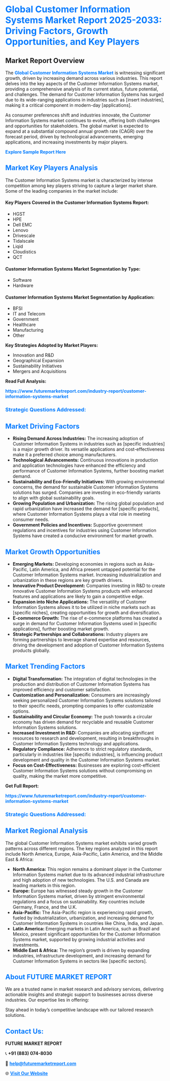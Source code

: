 <h1 style="color: #007BFF;">Global Customer Information Systems Market Report 2025-2033: Driving Factors, Growth Opportunities, and Key Players</h1>

<section id="overview">
<h2>Market Report Overview</h2>
<p>The <a href="https://www.futuremarketreport.com/industry-report/customer-information-systems-market" style="color: #007BFF; text-decoration: none;"><strong>Global Customer Information Systems Market</strong></a> is witnessing significant growth, driven by increasing demand across various industries. This report delves into the key aspects of the Customer Information Systems market, providing a comprehensive analysis of its current status, future potential, and challenges. The demand for Customer Information Systems has surged due to its wide-ranging applications in industries such as [insert industries], making it a critical component in modern-day [applications].</p>
<p>As consumer preferences shift and industries innovate, the Customer Information Systems market continues to evolve, offering both challenges and opportunities for stakeholders. The global market is expected to expand at a substantial compound annual growth rate (CAGR) over the forecast period, driven by technological advancements, emerging applications, and increasing investments by major players.</p>
</section>

<section id="overview">
<p><a href="https://www.futuremarketreport.com/request-sample/reportId=33779" style="color: #007BFF; text-decoration: none;"><strong>Explore Sample Report Here</strong></a></p>
</section>

<section id="key-players">
<h2 style="color: #007BFF;">Market Key Players Analysis</h2>
<p>The Customer Information Systems market is characterized by intense competition among key players striving to capture a larger market share. Some of the leading companies in the market include:</p>
<h4>Key Players Covered in the Customer Information Systems Report:</h4>
<ul><li>HGST</li><li>HPE</li><li>Dell EMC</li><li>Lenovo</li><li>Drivescale</li><li>Tidalscale</li><li>Liqid</li><li>Cloudistics</li><li>QCT</li></ul>
<h4>Customer Information Systems Market Segmentation by Type:</h4>
<ul><li>Software</li><li>Hardware</li></ul>

<h4>Customer Information Systems Market Segmentation by Application:</h4>
<ul><li>BFSI</li><li>IT and Telecom</li><li>Government</li><li>Healthcare</li><li>Manufacturing</li><li>Other</li></ul>
<p><strong>Key Strategies Adopted by Market Players:</strong></p>
<ul>
<li>Innovation and R&D</li>
<li>Geographical Expansion</li>
<li>Sustainability Initiatives</li>
<li>Mergers and Acquisitions</li>
</ul>
</section>

<section>
<p><strong>Read Full Analysis: </strong></p><a href="https://www.futuremarketreport.com/industry-report/customer-information-systems-market" style="color: #007BFF; text-decoration: none;"><strong>https://www.futuremarketreport.com/industry-report/customer-information-systems-market</strong></a>
<h3 style="color: #007BFF;">Strategic Questions Addressed:</h3>
</section>

<section id="driving-factors">
<h2 style="color: #007BFF;">Market Driving Factors</h2>
<ul>
<li><strong>Rising Demand Across Industries:</strong> The increasing adoption of Customer Information Systems in industries such as [specific industries] is a major growth driver. Its versatile applications and cost-effectiveness make it a preferred choice among manufacturers.</li>
<li><strong>Technological Advancements:</strong> Continuous innovations in production and application technologies have enhanced the efficiency and performance of Customer Information Systems, further boosting market demand.</li>
<li><strong>Sustainability and Eco-Friendly Initiatives:</strong> With growing environmental concerns, the demand for sustainable Customer Information Systems solutions has surged. Companies are investing in eco-friendly variants to align with global sustainability goals.</li>
<li><strong>Growing Population and Urbanization:</strong> The rising global population and rapid urbanization have increased the demand for [specific products], where Customer Information Systems plays a vital role in meeting consumer needs.</li>
<li><strong>Government Policies and Incentives:</strong> Supportive government regulations and incentives for industries using Customer Information Systems have created a conducive environment for market growth.</li>
</ul>
</section>

<section id="growth-opportunities">
<h2 style="color: #007BFF;">Market Growth Opportunities</h2>
<ul>
<li><strong>Emerging Markets:</strong> Developing economies in regions such as Asia-Pacific, Latin America, and Africa present untapped potential for the Customer Information Systems market. Increasing industrialization and urbanization in these regions are key growth drivers.</li>
<li><strong>Innovative Product Development:</strong> Companies investing in R&D to create innovative Customer Information Systems products with enhanced features and applications are likely to gain a competitive edge.</li>
<li><strong>Expansion into Niche Applications:</strong> The versatility of Customer Information Systems allows it to be utilized in niche markets such as [specific niches], creating opportunities for growth and diversification.</li>
<li><strong>E-commerce Growth:</strong> The rise of e-commerce platforms has created a surge in demand for Customer Information Systems used in [specific applications], further boosting market growth.</li>
<li><strong>Strategic Partnerships and Collaborations:</strong> Industry players are forming partnerships to leverage shared expertise and resources, driving the development and adoption of Customer Information Systems products globally.</li>
</ul>
</section>

<section id="trending-factors">
<h2 style="color: #007BFF;">Market Trending Factors</h2>
<ul>
<li><strong>Digital Transformation:</strong> The integration of digital technologies in the production and distribution of Customer Information Systems has improved efficiency and customer satisfaction.</li>
<li><strong>Customization and Personalization:</strong> Consumers are increasingly seeking personalized Customer Information Systems solutions tailored to their specific needs, prompting companies to offer customizable options.</li>
<li><strong>Sustainability and Circular Economy:</strong> The push towards a circular economy has driven demand for recyclable and reusable Customer Information Systems solutions.</li>
<li><strong>Increased Investment in R&D:</strong> Companies are allocating significant resources to research and development, resulting in breakthroughs in Customer Information Systems technology and applications.</li>
<li><strong>Regulatory Compliance:</strong> Adherence to strict regulatory standards, particularly in industries like [specific industries], is influencing product development and quality in the Customer Information Systems market.</li>
<li><strong>Focus on Cost-Effectiveness:</strong> Businesses are exploring cost-efficient Customer Information Systems solutions without compromising on quality, making the market more competitive.</li>
</ul>
</section>

<section>
<p><strong>Get Full Report: </strong></p><a href="https://www.futuremarketreport.com/industry-report/customer-information-systems-market" style="color: #007BFF; text-decoration: none;"><strong>https://www.futuremarketreport.com/industry-report/customer-information-systems-market</strong></a>
<h3 style="color: #007BFF;">Strategic Questions Addressed:</h3>
</section>


<section id="regional-analysis">
<h2 style="color: #007BFF;">Market Regional Analysis</h2>
<p>The global Customer Information Systems market exhibits varied growth patterns across different regions. The key regions analyzed in this report include North America, Europe, Asia-Pacific, Latin America, and the Middle East & Africa:</p>
<ul>
<li><strong>North America:</strong> This region remains a dominant player in the Customer Information Systems market due to its advanced industrial infrastructure and high adoption of new technologies. The U.S. and Canada are leading markets in this region.</li>
<li><strong>Europe:</strong> Europe has witnessed steady growth in the Customer Information Systems market, driven by stringent environmental regulations and a focus on sustainability. Key countries include Germany, France, and the U.K.</li>
<li><strong>Asia-Pacific:</strong> The Asia-Pacific region is experiencing rapid growth, fueled by industrialization, urbanization, and increasing demand for Customer Information Systems in countries like China, India, and Japan.</li>
<li><strong>Latin America:</strong> Emerging markets in Latin America, such as Brazil and Mexico, present significant opportunities for the Customer Information Systems market, supported by growing industrial activities and investments.</li>
<li><strong>Middle East & Africa:</strong> The region’s growth is driven by expanding industries, infrastructure development, and increasing demand for Customer Information Systems in sectors like [specific sectors].</li>
</ul>
</section>

<footer>
<h2 style="color: #007BFF;">About FUTURE MARKET REPORT</h2>
<p>We are a trusted name in market research and advisory services, delivering actionable insights and strategic support to businesses across diverse industries. Our expertise lies in offering:</p>

<p>Stay ahead in today’s competitive landscape with our tailored research solutions.</p>

<h2 style="color: #007BFF;">Contact Us:</h2>
<p><strong>FUTURE MARKET REPORT</strong></p>
<p>📞 <strong>+91 (883) 074-8030</strong></p>
<p>📧 <strong><a href="mailto:help@futuremarketreport.com" style="color: #007BFF;">help@futuremarketreport.com</a></strong></p>
<p>🌐 <strong><a href="https://www.futuremarketreport.com/" style="color: #007BFF;">Visit Our Website</a></strong></p>
</footer>